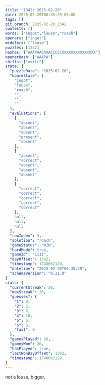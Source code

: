```yaml
---
title: "1342: 2025-02-20"
date: 2025-02-20T06:35:29-08:00
tags: []
git_branch: 2025-02-20_1342
contests: []
words: ["ingot","louse","roach"]
openers: ["ingot"]
middlers: ["louse"]
puzzles: [1342]
hashes: ["AAAPAACAAACCCCCXXXXXXXXXXXXXXX"]
openerHash: ["AAAPA"]
shifts: ["xvilr"]
state: {
  "puzzleDate": "2025-02-20",
  "boardState": [
    "ingot",
    "louse",
    "roach",
    "",
    "",
    ""
  ],
  "evaluations": [
    [
      "absent",
      "absent",
      "absent",
      "present",
      "absent"
    ],
    [
      "absent",
      "correct",
      "absent",
      "absent",
      "absent"
    ],
    [
      "correct",
      "correct",
      "correct",
      "correct",
      "correct"
    ],
    null,
    null,
    null
  ],
  "rowIndex": 3,
  "solution": "roach",
  "gameStatus": "WIN",
  "hardMode": true,
  "gameId": "1111",
  "dayOffset": 1342,
  "timestamp": 1740062129,
  "datetime": "2025-02-20T06:35:29",
  "schemaVersion": "0.31.0"
}
stats: {
  "currentStreak": 26,
  "maxStreak": 26,
  "guesses": {
    "1": 0,
    "2": 2,
    "3": 6,
    "4": 10,
    "5": 5,
    "6": 3,
    "fail": 0
  },
  "gamesPlayed": 26,
  "gamesWon": 26,
  "hasPlayed": true,
  "lastWonDayOffset": 1342,
  "timestamp": 1740062129
}
---
```

<!-- more -->
not a louse, bigger. 

